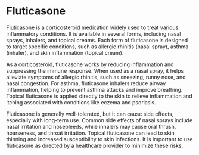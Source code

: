 <!--
source: gpt-40
variants: fluticasone propionate, fluticasone furoate
treats: allergic rhinitis, asthma, skin inflammation, eczema, psoriasis
tags: corticosteroids
-->

# Fluticasone

Fluticasone is a corticosteroid medication widely used to treat various inflammatory conditions. It is available in several forms, including nasal sprays, inhalers, and topical creams. Each form of fluticasone is designed to target specific conditions, such as allergic rhinitis (nasal spray), asthma (inhaler), and skin inflammation (topical cream).

As a corticosteroid, fluticasone works by reducing inflammation and suppressing the immune response. When used as a nasal spray, it helps alleviate symptoms of allergic rhinitis, such as sneezing, runny nose, and nasal congestion. For asthma, fluticasone inhalers reduce airway inflammation, helping to prevent asthma attacks and improve breathing. Topical fluticasone is applied directly to the skin to relieve inflammation and itching associated with conditions like eczema and psoriasis.

Fluticasone is generally well-tolerated, but it can cause side effects, especially with long-term use. Common side effects of nasal sprays include nasal irritation and nosebleeds, while inhalers may cause oral thrush, hoarseness, and throat irritation. Topical fluticasone can lead to skin thinning and increased susceptibility to skin infections. It is important to use fluticasone as directed by a healthcare provider to minimize these risks.
